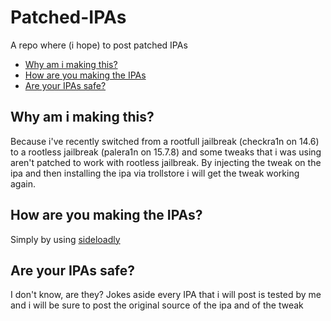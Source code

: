 
# Patched-IPAs
A repo where (i hope) to post patched IPAs 

 - [Why am i making this?](#Why-am-i-making-this?)
 - [How are you making the IPAs](#How-are-you-making-the-IPAs?)
 - [Are your IPAs safe?](#Are-your-IPAs-safe?)
 
## Why am i making this?
Because i've recently switched from a rootfull jailbreak (checkra1n on 14.6) to a rootless jailbreak (palera1n on 15.7.8) and some tweaks that i was using aren't patched to work with rootless jailbreak. By injecting the tweak on the ipa and then installing the ipa via trollstore i will get the tweak working again.
## How are you making the IPAs?
Simply by using [sideloadly](https://sideloadly.io/)  
## Are your IPAs safe?
I don't know, are they? Jokes aside every IPA that i will post is tested by me and i will be sure to post the original source of the ipa and of the tweak

